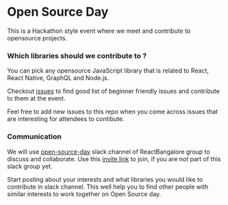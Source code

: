 # Open Source Day

This is a Hackathon style event where we meet and contribute to opensource projects.

### Which libraries should we contribute to ?

You can pick any opensource JavaScript library that is related to React, React Native, GraphQL and Node.js.

Checkout [issues](https://github.com/ReactBangalore/open-source-day/issues) to find good list of beginner friendly issues and contribute to them at the event.

Feel free to add new issues to this repo when you come across issues that are interesting for attendees to contibute.

### Communication

We will use [open-source-day](https://reactbangalore.slack.com/messages/CJ9ULM0RJ) slack channel of ReactBangalore group to discuss and collaborate. Use this [invite link](https://reactbangalore.herokuapp.com) to join, if you are not part of this slack group yet.

Start posting about your interests and what libraries you would like to contribute in slack channel. This well help you to find other people with similar interests to work together on Open Source day.
